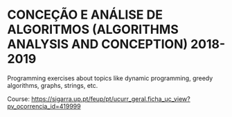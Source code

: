 # CONCEÇÃO E ANÁLISE DE ALGORITMOS (ALGORITHMS ANALYSIS AND CONCEPTION) 2018-2019
Programming exercises about topics like dynamic programming, greedy algorithms, graphs, strings, etc.

Course: https://sigarra.up.pt/feup/pt/ucurr_geral.ficha_uc_view?pv_ocorrencia_id=419999

